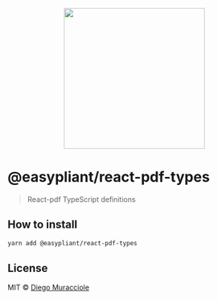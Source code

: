 <p align="center">
  <img src="https://user-images.githubusercontent.com/5600341/27505816-c8bc37aa-587f-11e7-9a86-08a2d081a8b9.png" height="280px">
</p>

# @easypliant/react-pdf-types

> React-pdf TypeScript definitions

## How to install

```sh
yarn add @easypliant/react-pdf-types
```

## License

MIT © [Diego Muracciole](http://github.com/diegomura)

